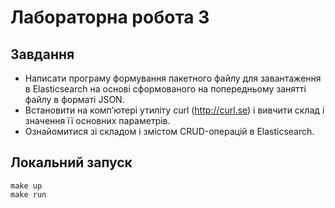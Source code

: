# Лабораторна робота 3

## Завдання

* Написати програму формування пакетного файлу для завантаження в Elasticsearch на основі сформованого на попередньому занятті файлу в форматі JSON.
* Встановити на комп’ютері утиліту curl (http://curl.se) і вивчити склад і значення її основних параметрів.
* Ознайомитися зі складом і змістом CRUD-операцій в Elasticsearch.

## Локальний запуск
```
make up
make run
```
